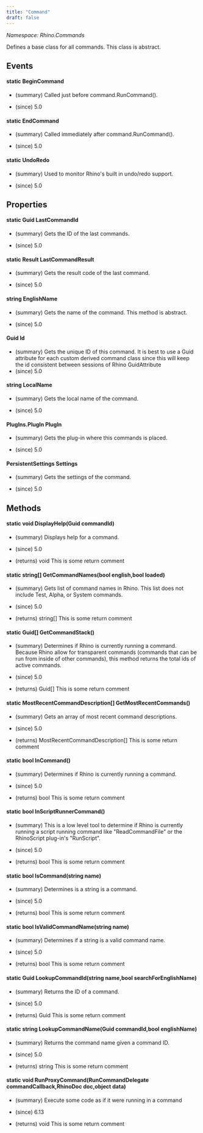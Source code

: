 ```yaml
---
title: "Command"
draft: false
---
```


*Namespace: Rhino.Commands*

   Defines a base class for all commands. This class is abstract.
   
## Events
#### static BeginCommand
- (summary) 
     Called just before command.RunCommand().
     
- (since) 5.0
#### static EndCommand
- (summary) 
     Called immediately after command.RunCommand().
     
- (since) 5.0
#### static UndoRedo
- (summary) 
     Used to monitor Rhino's built in undo/redo support.
     
- (since) 5.0
## Properties
#### static Guid LastCommandId
- (summary) 
     Gets the ID of the last commands.
     
- (since) 5.0
#### static Result LastCommandResult
- (summary) 
     Gets the result code of the last command.
     
- (since) 5.0
#### string EnglishName
- (summary) 
     Gets the name of the command.
     This method is abstract.
     
- (since) 5.0
#### Guid Id
- (summary) 
     Gets the  unique ID of this command. It is best to use a Guid
     attribute for each custom derived command class since this will
     keep the id consistent between sessions of Rhino
     GuidAttribute
- (since) 5.0
#### string LocalName
- (summary) 
     Gets the local name of the command.
     
- (since) 5.0
#### PlugIns.PlugIn PlugIn
- (summary) 
     Gets the plug-in where this commands is placed.
     
- (since) 5.0
#### PersistentSettings Settings
- (summary) 
     Gets the settings of the command.
     
- (since) 5.0
## Methods
#### static void DisplayHelp(Guid commandId)
- (summary) 
     Displays help for a command.
     
- (since) 5.0
- (returns) void This is some return comment
#### static string[] GetCommandNames(bool english,bool loaded)
- (summary) 
     Gets list of command names in Rhino. This list does not include Test, Alpha, or System commands.
     
- (since) 5.0
- (returns) string[] This is some return comment
#### static Guid[] GetCommandStack()
- (summary) 
     Determines if Rhino is currently running a command. Because Rhino allow for transparent commands
     (commands that can be run from inside of other commands), this method returns the total ids of
     active commands.
     
- (since) 5.0
- (returns) Guid[] This is some return comment
#### static MostRecentCommandDescription[] GetMostRecentCommands()
- (summary) 
     Gets an array of most recent command descriptions.
     
- (since) 5.0
- (returns) MostRecentCommandDescription[] This is some return comment
#### static bool InCommand()
- (summary) 
     Determines if Rhino is currently running a command.
     
- (since) 5.0
- (returns) bool This is some return comment
#### static bool InScriptRunnerCommand()
- (summary) 
     This is a low level tool to determine if Rhino is currently running
     a script running command like "ReadCommandFile" or the RhinoScript
     plug-in's "RunScript".
     
- (since) 5.0
- (returns) bool This is some return comment
#### static bool IsCommand(string name)
- (summary) 
     Determines is a string is a command.
     
- (since) 5.0
- (returns) bool This is some return comment
#### static bool IsValidCommandName(string name)
- (summary) 
     Determines if a string is a valid command name.
     
- (since) 5.0
- (returns) bool This is some return comment
#### static Guid LookupCommandId(string name,bool searchForEnglishName)
- (summary) 
     Returns the ID of a command.
     
- (since) 5.0
- (returns) Guid This is some return comment
#### static string LookupCommandName(Guid commandId,bool englishName)
- (summary) 
     Returns the command name given a command ID.
     
- (since) 5.0
- (returns) string This is some return comment
#### static void RunProxyCommand(RunCommandDelegate commandCallback,RhinoDoc doc,object data)
- (summary) 
     Execute some code as if it were running in a command
     
- (since) 6.13
- (returns) void This is some return comment
